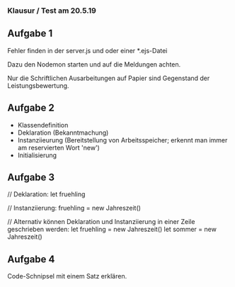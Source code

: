 ### Klausur / Test am 20.5.19

## Aufgabe 1

Fehler finden in der server.js und oder einer *.ejs-Datei

Dazu den Nodemon starten und auf die Meldungen achten.

Nur die Schriftlichen Ausarbeitungen auf Papier sind Gegenstand der Leistungsbewertung.

## Aufgabe 2

* Klassendefinition
* Deklaration (Bekanntmachung)
* Instanziieurung (Bereitstellung von Arbeitsspeicher; erkennt man immer am reservierten Wort 'new')
* Initialisierung 

## Aufgabe 3

 // Deklaration:
let fruehling 

// Instanziierung:
fruehling = new Jahreszeit()

// Alternativ können Deklaration und Instanziierung in einer Zeile geschrieben werden:
let fruehling = new Jahreszeit()
let sommer = new Jahreszeit()

## Aufgabe 4

Code-Schnipsel mit einem Satz erklären.
